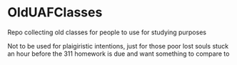 # OldUAFClasses
Repo collecting old classes for people to use for studying purposes

Not to be used for plaigiristic intentions, just for those poor lost souls stuck an hour before the 311 homework is due
and want something to compare to
